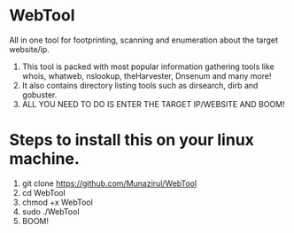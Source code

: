 # WebTool
All in one tool for footprinting, scanning and enumeration about the target website/ip.

1. This tool is packed with most popular information gathering tools like whois, whatweb, nslookup, theHarvester, Dnsenum and many more!
2. It also contains directory listing tools such as dirsearch, dirb and gobuster.
3. ALL YOU NEED TO DO IS ENTER THE TARGET IP/WEBSITE AND BOOM!

# Steps to install this on your linux machine.

1. git clone https://github.com/Munazirul/WebTool
2. cd WebTool
3. chmod +x WebTool
4. sudo ./WebTool
5. BOOM!
